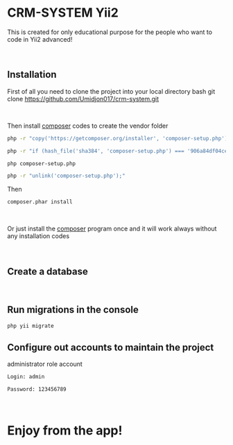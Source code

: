 # CRM-SYSTEM Yii2
This is created for only educational purpose for the people who want to code in Yii2 advanced!

<br>

## Installation
First of all you need to clone the project into your local directory
bash
git clone https://github.com/Umidjon017/crm-system.git

<br>

Then install [composer](https://getcomposer.org/download/) codes to create the vendor folder
```bash
php -r "copy('https://getcomposer.org/installer', 'composer-setup.php');"

php -r "if (hash_file('sha384', 'composer-setup.php') === '906a84df04cea2aa72f40b5f787e49f22d4c2f19492ac310e8cba5b96ac8b64115ac402c8cd292b8a03482574915d1a8') { echo 'Installer verified'; } else { echo 'Installer corrupt'; unlink('composer-setup.php'); } echo PHP_EOL;"

php composer-setup.php

php -r "unlink('composer-setup.php');"
```
Then
```bash
composer.phar install
```

<br>

Or just install the [composer](https://getcomposer.org/) program once and it will work always without any installation codes

<br>

## Create a database
<br>

## Run migrations in the console
```bash
php yii migrate
```

## Configure out accounts to maintain the project

administrator role account
```bash
Login: admin

Password: 123456789
```

<br>

# Enjoy from the app!
